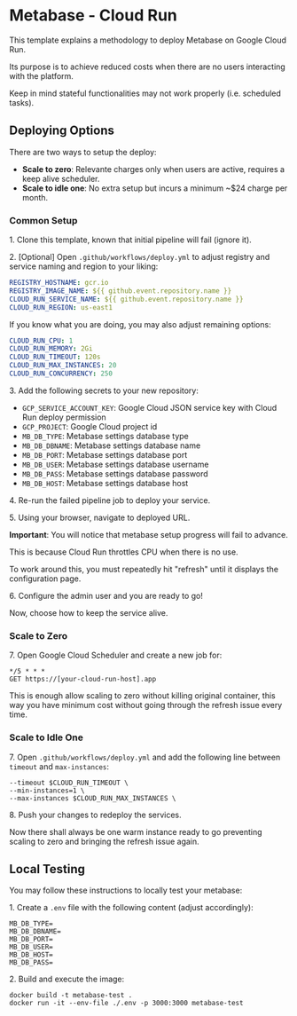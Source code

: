 # Metabase - Cloud Run

This template explains a methodology to deploy Metabase on Google Cloud Run.

Its purpose is to achieve reduced costs when there are no users interacting with the platform.

Keep in mind stateful functionalities may not work properly (i.e. scheduled tasks).


## Deploying Options

There are two ways to setup the deploy:

- **Scale to zero**: Relevante charges only when users are active, requires a keep alive scheduler.
- **Scale to idle one**: No extra setup but incurs a minimum ~$24 charge per month.


### Common Setup

1\. Clone this template, known that initial pipeline will fail (ignore it).

2\. [Optional] Open `.github/workflows/deploy.yml` to adjust registry and service naming and region to your liking:

```yml
REGISTRY_HOSTNAME: gcr.io
REGISTRY_IMAGE_NAME: ${{ github.event.repository.name }}
CLOUD_RUN_SERVICE_NAME: ${{ github.event.repository.name }}
CLOUD_RUN_REGION: us-east1
```

If you know what you are doing, you may also adjust remaining options:

```yml
CLOUD_RUN_CPU: 1
CLOUD_RUN_MEMORY: 2Gi
CLOUD_RUN_TIMEOUT: 120s
CLOUD_RUN_MAX_INSTANCES: 20
CLOUD_RUN_CONCURRENCY: 250
```

3\. Add the following secrets to your new repository:

- `GCP_SERVICE_ACCOUNT_KEY`: Google Cloud JSON service key with Cloud Run deploy permission
- `GCP_PROJECT`: Google Cloud project id
- `MB_DB_TYPE`: Metabase settings database type
- `MB_DB_DBNAME`: Metabase settings database name
- `MB_DB_PORT`: Metabase settings database port
- `MB_DB_USER`: Metabase settings database username
- `MB_DB_PASS`: Metabase settings database password
- `MB_DB_HOST`: Metabase settings database host

4\. Re-run the failed pipeline job to deploy your service.

5\. Using your browser, navigate to deployed URL.

**Important**: You will notice that metabase setup progress will fail to advance.

This is because Cloud Run throttles CPU when there is no use.

To work around this, you must repeatedly hit "refresh" until it displays the configuration page.

6\. Configure the admin user and you are ready to go!

Now, choose how to keep the service alive.


### Scale to Zero

7\. Open Google Cloud Scheduler and create a new job for:

```
*/5 * * *
GET https://[your-cloud-run-host].app
```

This is enough allow scaling to zero without killing original container, this way you have minimum cost without going through the refresh issue every time.


### Scale to Idle One

7\. Open `.github/workflows/deploy.yml` and add the following line between `timeout` and `max-instances`:

```
--timeout $CLOUD_RUN_TIMEOUT \
--min-instances=1 \
--max-instances $CLOUD_RUN_MAX_INSTANCES \
```

8\. Push your changes to redeploy the services.

Now there shall always be one warm instance ready to go preventing scaling to zero and bringing the refresh issue again.


## Local Testing

You may follow these instructions to locally test your metabase:

1\. Create a `.env` file with the following content (adjust accordingly):

```
MB_DB_TYPE=
MB_DB_DBNAME=
MB_DB_PORT=
MB_DB_USER=
MB_DB_HOST=
MB_DB_PASS=
```

2\. Build and execute the image:

```
docker build -t metabase-test .
docker run -it --env-file ./.env -p 3000:3000 metabase-test
```
